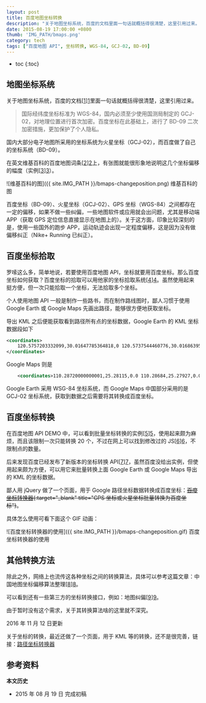 ```yaml
---
layout: post
title: 百度地图坐标转换
description: "关于地图坐标系统，百度的文档里面一句话就概括得很清楚，这里引用过来。"
date: 2015-08-19 17:00:00 +0800
thumb: 'IMG_PATH/bmaps.png'
category: tech
tags: ["百度地图 API", 坐标转换, WGS-84, GCJ-02, BD-09]
---
```


* toc
{:toc}

## 地图坐标系统

关于地图坐标系统，百度的文档[[1]][1]里面一句话就概括得很清楚，这里引用过来。

>国际经纬度坐标标准为 WGS-84，国内必须至少使用国测局制定的 GCJ-02，对地理位置进行首次加密。百度坐标在此基础上，进行了 BD-09 二次加密措施，更加保护了个人隐私。

国内大部分电子地图所采用的坐标系统为火星坐标（GCJ-02），而百度做了自己的坐标系统（BD-09）。

在英文维基百科的百度地图词条[[2]][2]上，有张图就能很形象地说明这几个坐标偏移的幅度（实例[[3]][3]）。

![维基百科的图]({{ site.IMG_PATH }}/bmaps-changeposition.png)
维基百科的图

百度坐标（BD-09）、火星坐标（GCJ-02）、GPS 坐标（WGS-84）之间都存在一定的偏移，如果不做一些纠偏，一些地图软件或应用就会出问题，尤其是移动端 APP（获取 GPS 定位信息直接显示在地图上的）。关于这方面，印象比较深刻的是，使用一些国外的跑步 APP，运动轨迹会出现一定程度偏移，这是因为没有做偏移纠正（Nike+ Running 已纠正）。

## 百度坐标拾取

罗嗦这么多，简单地说，若要使用百度地图 API，坐标就要用百度坐标。那么百度坐标如何获取？百度坐标的拾取可以用他家的坐标拾取系统[[4]][4]。虽然使用起来挺方便，但一次只能拾取一个坐标，无法拾取多个坐标。

个人使用地图 API 一般是制作一些路书，而在制作路线图时，鄙人习惯于使用 Google Earth 或 Google Maps 先画出路径，能够很方便地获取坐标。

导出 KML 之后便能获取看到路径所有点的坐标数据，Google Earth 的 KML 坐标数据段如下

```xml
<coordinates>
    120.5757203332099,30.01647785364818,0 120.5737544460776,30.01686395900305,0 120.5738030367051,30.01661413285396,0 120.5741320514054,30.01664161571365,0 120.5740519362456,30.01612737042148,0 
</coordinates>
```

Google Maps 则是

```xml
    <coordinates>110.28720000000001,25.28115,0.0 110.28684,25.27927,0.0 110.28506,25.27963,0.0 110.28331,25.27974,0.0 110.28192000000001,25.27734,0.0 110.28246,25.27706,0.0</coordinates>
````

Google Earth 采用 WSG-84 坐标系统，而 Google Maps 中国部分采用的是 GCJ-02 坐标系统，获取到数据之后需要将其转换成百度坐标。

## 百度坐标转换

在百度地图 API DEMO 中，可以看到批量坐标转换的实例[[5]][5]，使用起来颇为麻烦，而且该限制一次只能转换 20 个，不过在网上可以找到修改过的 JS[[6]][6]，不限制点的数量。

后来发现百度已经发布了新版本的坐标转换 API[[7]][7]，虽然百度没给出实例，但使用起来颇为方便，可以用它来批量转换上面 Google Earth 或 Google Maps 导出的 KML 的坐标数据。

鄙人用 jQuery 做了一个页面，用于 Google 路径坐标数据转换成百度坐标：~~[百度坐标转换器](/wgs84-or-gcj02-to-bd09){:target="_blank" title="GPS 坐标或火星坐标批量转换为百度坐标"}~~。

具体怎么使用可看下面这个 GIF 动画：

![百度坐标转换器的使用]({{ site.IMG_PATH }}/bmaps-changeposition.gif)
百度坐标转换器的使用

## 其他转换方法

除此之外，网络上也流传这各种坐标之间的转换算法，具体可以参考这篇文章：中国地图坐标偏移算法整理[[8]][8]。

可以看到还有一些第三方的坐标转换接口，例如：地图纠偏[[9]][9]。

由于暂时没有这个需求，关于其转换算法啥的这里就不深究。

2016 年 11 月 12 日更新

关于坐标的转换，最近还做了一个页面，用于 KML 等的转换，还不是很完善，链接：[路径坐标转换器](/path-coord-converter/)

## 参考资料

[1]: http://developer.baidu.com/map/question.htm#qa002 "百度坐标体系"
[2]: https://en.wikipedia.org/wiki/Baidu_Maps#Coordinate_system "百度地图 - 维基百科"
[3]: http://output.jsbin.com/panomu/2 "坐标偏移实例"
[4]: http://api.map.baidu.com/lbsapi/getpoint/ "百度坐标拾取系统"
[5]: http://developer.baidu.com/map/jsdemo.htm#a5_3 "批量坐标转换的实例"
[6]: http://blog.csdn.net/cao478208248/article/details/38317951 "百度地图转换接口"
[7]: http://developer.baidu.com/map/changeposition.htm "坐标转换API"
[8]: http://dijkst.github.io/blog/2013/08/09/zhong-guo-di-tu-zuo-biao-pian-yi-suan-fa-zheng-li/ "中国地图坐标偏移算法整理"
[9]: http://ditujiupian.com/ "地图纠偏"

**本文历史**

* 2015 年 08 月 19 日 完成初稿
